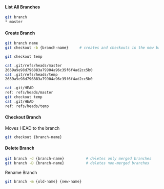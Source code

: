 #### List All Branches
```bash
git branch
* master
```

#### Create Branch
```bash
git branch name
git checkout -b {branch-name}     # creates and checkouts in the new branch
```

```bash
git checkout temp

cat .git/refs/heads/master
2659a9e98d796883a79904a96c35f6f4ad2cc5b0
cat .git/refs/heads/temp
2659a9e98d796883a79904a96c35f6f4ad2cc5b0

cat .git/HEAD
ref: refs/heads/master
git checkout temp
cat .git/HEAD
ref: refs/heads/temp
```

#### Checkout Branch
Moves HEAD to the branch
```bash
git checkout {branch-name}
```

#### Delete Branch
```bash
git branch -d {branch-name}          # deletes only merged branches
git branch -D {branch-name}          # deletes non-merged branches
```

Rename Branch
```bash
git branch -m {old-name} {new-name}
```